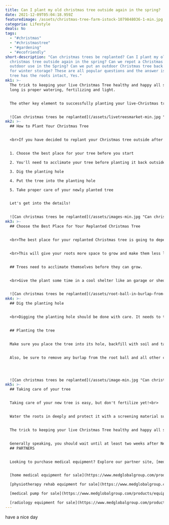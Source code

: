 ```yaml
---
title: Can I plant my old christmas tree outside again in the spring?
date: 2021-12-09T05:04:18.959Z
featuredimage: /assets/christmas-tree-farm-istock-1079848036-1-min.jpg
categoria: Lifestyle
deals: No
tags:
  - "#christmas"
  - "#christmastree"
  - "#gardening"
  - "#ecofriendly"
short-description: "Can christmas trees be replanted? Can I plant my old
  christmas tree outside again in the spring? Can we repot a Christmas Tree for
  outdoor use in the Spring? Can we put an outdoor Christmas tree back inside
  for winter storage? These are all popular questions and the answer is: If your
  tree has the roots intact, Yes."
mk1: >-
  The trick to keeping your live Christmas Tree healthy and happy all season
  long is proper watering, fertilizing and light.


  The other key element to successfully planting your live-Christmas tree outdoors is knowing when to do it. Generally speaking, you should wait until at least two weeks after New Year's Day before moving your Live Christmas Tree outside into its new home because that will give it plenty of time to recover from any damage or shock endured while indoors.


  ![Can christmas trees be replanted](/assets/livetreesmarket-min.jpg "Can christmas trees be replanted")
mk2: >-
  ## How to Plant Your Christmas Tree


  <br>If you have decided to replant your Christmas tree outside after the holidays, it is important that you do so in the right way to keep it healthy and looking good all season long. Here are some easy steps to follow:


  1. Choose the best place for your tree before you start

  2. You'll need to acclimate your tree before planting it back outside.

  3. Dig the planting hole

  4. Put the tree into the planting hole

  5. Take proper care of your newly planted tree


  Let's get into the details!


  ![Can christmas trees be replanted](/assets/images-min.jpg "Can christmas trees be replanted")
mk3: >-
  ## Choose the Best Place for Your Replanted Christmas Tree


  <br>The best place for your replanted Christmas tree is going to depend on a few factors. The first factor is going to be the type of soil that your tree is currently planted in. If it is a relatively loose and well-drained soil, then it would be a good idea to pull out as much as you can from around the rootball and replant your tree in a pot with similar soil. 


  <br>This will give your roots more space to grow and make them less likely to rot or dry out during the winter. You should also make sure that the pot has adequate drainage holes at the bottom because this will also help prevent overwatering.<br>


  ## Trees need to acclimate themselves before they can grow.


  <br>Give the plant some time in a cool shelter like an garage or shed that's open on all sides for 7-10 days after bringing them inside from outdoors so they can reenter dormancy again!


  ![Can christmas trees be replanted](/assets/root-ball-in-burlap-from-a-transplanted-evergreen-royalty-free-image-1570647306-min.jpg "Can christmas trees be replanted")
mk4: >-
  ## Dig the planting hole


  <br>Digging the planting hole should be done with care. It needs to twice as wide than your root ball and you must choose a mild day so that it can grow in properly when its planted on frozen ground or not quite yet thawed out from winter's cold grip which could damage its roots if there are any concerns about how much moisture is available at this time of year since things tend get dry faster once snowfall occurs plus additional stresses such sun exposure may cause problems too depending upon climate zones where one lives<br>


  ## Planting the tree


  Make sure you place the tree into its hole, backfill with soil and tamp gently every layer.<br>


  Also, be sure to remove any burlap from the root ball and all other coverings.




  ![Can christmas trees be replanted](/assets/image-min.jpg "Can christmas trees be replanted")
mk5: >-
  ## Taking care of your tree


  Taking care of your new tree is easy, but don't fertilize yet!<br>


  Water the roots in deeply and protect it with a screening material such as old pallets or draperies. You can also use potting soil until spring when nutrients will be more fully developed for optimal growth."<br>


  The trick to keeping your live Christmas Tree healthy and happy all season long is proper watering, fertilizing and light. The other key element to successfully planting your live-Christmas tree outdoors is knowing when to do it. <br>


  Generally speaking, you should wait until at least two weeks after New Year's Day before moving your Live Christmas Tree outside into its new home because that will give it plenty of time to recover from any damage or shock endured while indoors.
  ## PARTNERS


  Looking to purchase medical equipment? Explore our partner site, [medglobalgroup.com](medglobalgroup.com), for a wide range of options tailored to your needs.


  [home medical equipment for sale](https://www.medglobalgroup.com/products/equipment/patients-and-home)

  [physiotherapy rehab equipment for sale](https://www.medglobalgroup.com/products/equipment/physiotherapy)

  [medical pump for sale](https://www.medglobalgroup.com/products/equipment/pumps)

  [radiology equipment for sale](https://www.medglobalgroup.com/products/equipment/radiology)
---
```

have a nice day